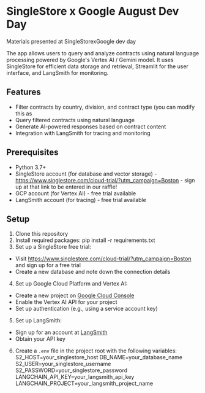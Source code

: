 # SingleStore x Google August Dev Day
Materials presented at SingleStorexGoogle dev day

The app allows users to query and analyze contracts using natural language processing powered by Google's Vertex AI / Gemini model. It uses SingleStore for efficient data storage and retrieval, Streamlit for the user interface, and LangSmith for monitoring.

## Features

- Filter contracts by country, division, and contract type (you can modify this as 
- Query filtered contracts using natural language
- Generate AI-powered responses based on contract content
- Integration with LangSmith for tracing and monitoring

## Prerequisites

- Python 3.7+
- SingleStore account (for database and vector storage) - https://www.singlestore.com/cloud-trial/?utm_campaign=Boston - sign up at that link to be entered in our raffle!
- GCP account (for Vertex AI) - free trial available
- LangSmith account (for tracing) - free trial available

## Setup

1. Clone this repository
2. Install required packages: pip install -r requirements.txt
3. Set up a SingleStore free trial:
- Visit https://www.singlestore.com/cloud-trial/?utm_campaign=Boston and sign up for a free trial
- Create a new database and note down the connection details

4. Set up Google Cloud Platform and Vertex AI:
- Create a new project on [Google Cloud Console](https://console.cloud.google.com/)
- Enable the Vertex AI API for your project
- Set up authentication (e.g., using a service account key)

5. Set up LangSmith:
- Sign up for an account at [LangSmith](https://www.langsmith.com/)
- Obtain your API key

6. Create a `.env` file in the project root with the following variables:
S2_HOST=your_singlestore_host
DB_NAME=your_database_name
S2_USER=your_singlestore_username
S2_PASSWORD=your_singlestore_password
LANGCHAIN_API_KEY=your_langsmith_api_key
LANGCHAIN_PROJECT=your_langsmith_project_name
